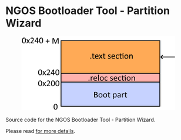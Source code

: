 NGOS Bootloader Tool - Partition Wizard
=======================================

<p align="center">
    <img src="https://github.com/Gris87/ngos/blob/master/src/os/bootloader_tools/partitionwizard/Image%20structure.png?raw=true" alt="Image structure"/>
</p>

Source code for the NGOS Bootloader Tool - Partition Wizard.

Please read [for more details](../../../../docs/0.%20Intro/6.%20Source%20code/1.%20NGOS/5.%20Bootloader/1.%20Tools/6.%20Partition%20Wizard/README.md).
